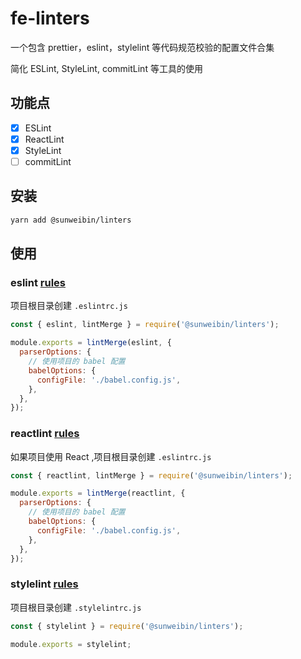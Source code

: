 # fe-linters
一个包含 prettier，eslint，stylelint 等代码规范校验的配置文件合集

简化 ESLint, StyleLint, commitLint 等工具的使用

## 功能点

- [x] ESLint
- [x] ReactLint
- [x] StyleLint
- [ ] commitLint

## 安装

```bash
yarn add @sunweibin/linters
```

## 使用

### eslint [rules](/lib/eslint.js)

项目根目录创建 `.eslintrc.js`

```js
const { eslint, lintMerge } = require('@sunweibin/linters');

module.exports = lintMerge(eslint, {
  parserOptions: {
    // 使用项目的 babel 配置
    babelOptions: {
      configFile: './babel.config.js',
    },
  },
});
```

### reactlint [rules](/lib/reactlint.js)

如果项目使用 React ,项目根目录创建 `.eslintrc.js`

```js
const { reactlint, lintMerge } = require('@sunweibin/linters');

module.exports = lintMerge(reactlint, {
  parserOptions: {
    // 使用项目的 babel 配置
    babelOptions: {
      configFile: './babel.config.js',
    },
  },
});
```

### stylelint [rules](/lib/stylelint.js)

项目根目录创建 `.stylelintrc.js`

```js
const { stylelint } = require('@sunweibin/linters');

module.exports = stylelint;
```

